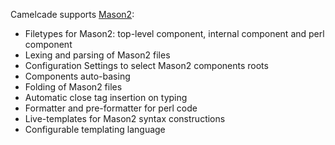 Camelcade supports [Mason2](http://search.cpan.org/~jswartz/Mason/lib/Mason.pm):
* Filetypes for Mason2: top-level component, internal component and perl component
* Lexing and parsing of Mason2 files
* Configuration Settings to select Mason2 components roots
* Components auto-basing
* Folding of Mason2 files
* Automatic close tag insertion on typing
* Formatter and pre-formatter for perl code
* Live-templates for Mason2 syntax constructions
* Configurable templating language
